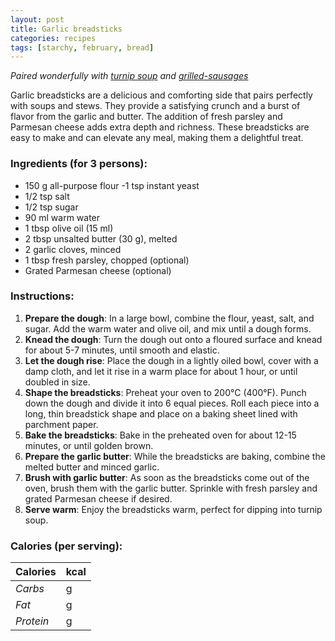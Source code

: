 ```yaml
---
layout: post
title: Garlic breadsticks
categories: recipes
tags: [starchy, february, bread]
---
```


*Paired wonderfully with <a href="/recipes/turnip-soup">turnip soup</a> and <a href="/recipes/grilled-sausages">grilled-sausages</a>*

Garlic breadsticks are a delicious and comforting side that pairs perfectly with soups and stews. They provide a satisfying crunch and a burst of flavor from the garlic and butter. The addition of fresh parsley and Parmesan cheese adds extra depth and richness. These breadsticks are easy to make and can elevate any meal, making them a delightful treat.

### Ingredients (for 3 persons):
- 150 g all-purpose flour
-1 tsp instant yeast
- 1/2 tsp salt
- 1/2 tsp sugar
- 90 ml warm water
- 1 tbsp olive oil (15 ml)
- 2 tbsp unsalted butter (30 g), melted
- 2 garlic cloves, minced
- 1 tbsp fresh parsley, chopped (optional)
- Grated Parmesan cheese (optional)

### Instructions:

1. **Prepare the dough**: In a large bowl, combine the flour, yeast, salt, and sugar. Add the warm water and olive oil, and mix until a dough forms.
2. **Knead the dough**: Turn the dough out onto a floured surface and knead for about 5-7 minutes, until smooth and elastic.
3. **Let the dough rise**: Place the dough in a lightly oiled bowl, cover with a damp cloth, and let it rise in a warm place for about 1 hour, or until doubled in size.
4. **Shape the breadsticks**: Preheat your oven to 200°C (400°F). Punch down the dough and divide it into 6 equal pieces. Roll each piece into a long, thin breadstick shape and place on a baking sheet lined with parchment paper.
5. **Bake the breadsticks**: Bake in the preheated oven for about 12-15 minutes, or until golden brown.
6. **Prepare the garlic butter**: While the breadsticks are baking, combine the melted butter and minced garlic.
7. **Brush with garlic butter**: As soon as the breadsticks come out of the oven, brush them with the garlic butter. Sprinkle with fresh parsley and grated Parmesan cheese if desired.
8. **Serve warm**: Enjoy the breadsticks warm, perfect for dipping into turnip soup.

### Calories (per serving):

| **Calories** | kcal |
| ----------- | ----------- |
| *Carbs* | g |
| *Fat* | g |
| *Protein* | g |